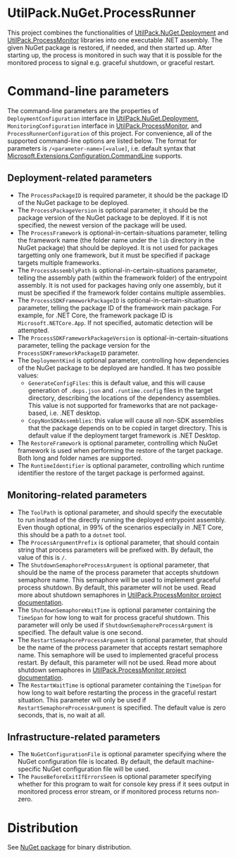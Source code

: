 # UtilPack.NuGet.ProcessRunner

This project combines the functionalities of [UtilPack.NuGet.Deployment](../UtilPack.NuGet.Deployment) and [UtilPack.ProcessMonitor](../UtilPack.ProcessMonitor) libraries into one executable .NET assembly.
The given NuGet package is restored, if needed, and then started up.
After starting up, the process is monitored in such way that it is possible for the monitored process to signal e.g. graceful shutdown, or graceful restart.

# Command-line parameters
The command-line parameters are the properties of `DeploymentConfiguration` interface in [UtilPack.NuGet.Deployment](../UtilPack.NuGet.Deployment), `MonitoringConfiguration` interface in [UtilPack.ProcessMonitor](../UtilPack.ProcessMonitor), and `ProcessRunnerConfiguration` of this project.
For convenience, all of the supported command-line options are listed below.
The format for parameters is `/<parameter-name>[=value]`, i.e. default syntax that [Microsoft.Extensions.Configuration.CommandLine](https://www.nuget.org/packages/Microsoft.Extensions.Configuration.CommandLine/) supports.
## Deployment-related parameters
* The `ProcessPackageID` is required parameter, it should be the package ID of the NuGet package to be deployed.
* The `ProcessPackageVersion` is optional parameter, it should be the package version of the NuGet package to be deployed. If it is not specified, the newest version of the package will be used.
* The `ProcessFramework` is optional-in-certain-situations parameter, telling the framework name (the folder name under the `lib` directory in the NuGet package) that should be deployed. It is not used for packages targetting only one framework, but it must be specified if package targets multiple frameworks.
* The `ProcessAssemblyPath` is optional-in-certain-situations parameter, telling the assembly path (within the framework folder) of the entrypoint assembly. It is not used for packages having only one assembly, but it must be specified if the framework folder contains multiple assemblies.
* The `ProcessSDKFrameworkPackageID` is optional-in-certain-situations parameter, telling the package ID of the framework main package. For example, for .NET Core, the framework package ID is `Microsoft.NETCore.App`. If not specified, automatic detection will be attempted.
* The `ProcessSDKFrameworkPackageVersion` is optional-in-certain-situations parameter, telling the package version for the `ProcessSDKFrameworkPackageID` parameter.
* The `DeploymentKind` is optional parameter, controlling how dependencies of the NuGet package to be deployed are handled. It has two possible values:
    * `GenerateConfigFiles`: this is default value, and this will cause generation of `.deps.json` and `.runtime.config` files in the target directory, describing the locations of the dependency assemblies. This value is not supported for frameworks that are not package-based, i.e. .NET desktop.
    * `CopyNonSDKAssemblies`: this value will cause all non-SDK assemblies that the package depends on to be copied in target directory. This is default value if the deployment target framework is .NET Desktop.
* The `RestoreFramework` is optional parameter, controlling which NuGet framework is used when performing the restore of the target package. Both long and folder names are supported.
* The `RuntimeIdentifier` is optional parameter, controlling which runtime identifier the restore of the target package is performed against.
## Monitoring-related parameters
* The `ToolPath` is optional parameter, and should specify the executable to run instead of the directly running the deployed entrypoint assembly. Even though optional, in 99% of the scenarios especially in .NET Core, this should be a path to a `dotnet` tool.
* The `ProcessArgumentPrefix` is optional parameter, that should contain string that process parameters will be prefixed with. By default, the value of this is `/`.
* The `ShutdownSemaphoreProcessArgument` is optional parameter, that should be the name of the process parameter that accepts shutdown semaphore name. This semaphore will be used to implement graceful process shutdown. By default, this parameter will not be used. Read more about shutdown semaphores in [UtilPack.ProcessMonitor project documentation](../UtilPack.ProcessMonitor).
* The `ShutdownSemaphoreWaitTime` is optional parameter containing the `TimeSpan` for how long to wait for process graceful shutdown. This parameter will only be used if `ShutdownSemaphoreProcessArgument` is specified. The default value is one second.
* The `RestartSemaphoreProcessArgument` is optional parameter, that should be the name of the process parameter that accepts restart semaphore name. This semaphore will be used to implemented graceful process restart. By default, this parameter will not be used. Read more about shutdown semaphores in [UtilPack.ProcessMonitor project documentation](../UtilPack.ProcessMonitor).
* The `RestartWaitTime` is optional parameter containing the `TimeSpan` for how long to wait before restarting the process in the graceful restart situation. This parameter will only be used if `RestartSemaphoreProcessArgument` is specified. The default value is zero seconds, that is, no wait at all.
## Infrastructure-related parameters
* The `NuGetConfigurationFile` is optional parameter specifying where the NuGet configuration file is located. By default, the default machine-specific NuGet configuration file will be used.
* The `PauseBeforeExitIfErrorsSeen` is optional parameter specifying whether for this program to wait for console key press if it sees output in monitored process error stream, or if monitored process returns non-zero.

# Distribution
See [NuGet package](http://www.nuget.org/packages/UtilPack.NuGet.ProcessRunner) for binary distribution.